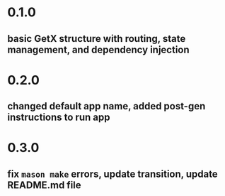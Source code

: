 # 0.1.0

## basic GetX structure with routing, state management, and dependency injection

# 0.2.0

## changed default app name, added post-gen instructions to run app

# 0.3.0

## fix `mason make` errors, update transition, update README.md file 
